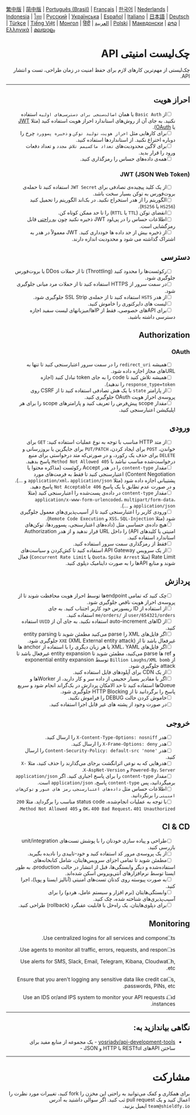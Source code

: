 [繁中版](./README-tw.md) | [简中版](./README-zh.md) | [Português (Brasil)](./README-pt_BR.md) | [Français](./README-fr.md) | [한국어](./README-ko.md) | [Nederlands](./README-nl.md) | [Indonesia](./README-id.md) | [ไทย](./README-th.md) | [Русский](./README-ru.md) | [Українська](./README-uk.md) | [Español](./README-es.md) | [Italiano](./README-it.md) | [日本語](./README-ja.md) | [Deutsch](./README-de.md) | [Türkçe](./README-tr.md) | [Tiếng Việt](./README-vi.md) | [Монгол](./README-mn.md) | [हिंदी](./README-hi.md) | [العربية](./README-ar.md) | [Polski](./README-pl.md) | [Македонски](./README-mk.md) | [ລາວ](./README-lo.md) | [Ελληνικά](./README-el.md) | [മലയാളം](./README-ml.md)

<div dir="rtl">

# چک‌لیست امنیتی API
چک‌لیستی از مهم‌ترین کارهای لازم برای حفظ امنیت در زمان طراحی، تست و انتشار API.

---

## احراز هویت
- [ ] &nbsp;&nbsp;&nbsp;&nbsp;&nbsp;&nbsp;از `Basic Auth` یا همان `اصالت‌سنجی برای دسترسی‌های اولیه` استفاده نکنید. به جای آن از روش‌های استاندارد احراز هویت استفاده کنید (مثلا [JWT](https://jwt.io/) یا [OAuth](https://oauth.net/)).
- [ ] &nbsp;&nbsp;&nbsp;&nbsp;&nbsp;&nbsp;برای کارهایی مثل `احراز هویت`، `تولید توکن` و `ذخیره پسوورد` چرخ را دوباره اختراع نکنید. از استانداردها استفاده کنید.
- [ ] &nbsp;&nbsp;&nbsp;&nbsp;&nbsp;&nbsp;برای لاگین محدودیت‌های `تعداد ماکسیمم تلاش مجدد`  و تعداد دفعات ورود را قرار بدید.
- [ ] &nbsp;&nbsp;&nbsp;&nbsp;&nbsp;&nbsp;همه‌ی داده‌های حساس را رمزگذاری کنید.

### JWT (JSON Web Token)
- [ ] &nbsp;&nbsp;&nbsp;&nbsp;&nbsp;&nbsp;از یک کلید پیچیده‌ی تصادفی برای `JWT Secret` استفاده کنید تا حمله‌ی بروت‌فورس به توکن بسیار سخت باشد.
- [ ] &nbsp;&nbsp;&nbsp;&nbsp;&nbsp;&nbsp;الگوریتم را از هدر استخراج نکنید. در بک‌اند الگوریتم را تحمیل کنید (`HS256` یا `RS256`).
- [ ] &nbsp;&nbsp;&nbsp;&nbsp;&nbsp;&nbsp;انقضای توکن (`TTL` یا `RTTL`) را تا حد ممکن کوتاه کن.
- [ ] &nbsp;&nbsp;&nbsp;&nbsp;&nbsp;&nbsp;اطلاعات حساس را در پی‌لود JWT ذخیره نکنید چون [به راحتی](https://jwt.io/#debugger-io) قابل رمزگشایی است.
- [ ] &nbsp;&nbsp;&nbsp;&nbsp;&nbsp;&nbsp;از ذخیره بیش از حد داده ها خودداری کنید. JWT معمولاً در هدر به اشتراک گذاشته می شود و محدودیت اندازه دارند.

## دسترسی
- [ ] &nbsp;&nbsp;&nbsp;&nbsp;&nbsp;&nbsp;رکوئست‌ها را محدود کنید (Throttling) تا از حملات DDos یا بروت‌فورس جلوگیری شود.
- [ ] &nbsp;&nbsp;&nbsp;&nbsp;&nbsp;&nbsp;در سمت سرور از HTTPS استفاده کنید تا از حملات مرد میانی جلوگیری شود.
- [ ] &nbsp;&nbsp;&nbsp;&nbsp;&nbsp;&nbsp;از هدر `HSTS` استفاده کنید تا از حمله‌ی SSL Strip جلوگیری شود.
- [ ] &nbsp;&nbsp;&nbsp;&nbsp;&nbsp;&nbsp;لیست های دایرکتوری را خاموش کنید.
- [ ] &nbsp;&nbsp;&nbsp;&nbsp;&nbsp;&nbsp;برای APIهای خصوصی، فقط از IPها/میزبانهای لیست سفید اجازه دسترسی داشته باشید.

## Authorization

### OAuth
- [ ] &nbsp;&nbsp;&nbsp;&nbsp;&nbsp;&nbsp;همیشه `redirect_uri` را در سمت سرور اعتبارسنجی کنید تا تنها به URLهای مجاز اجازه داده شود.
- [ ] &nbsp;&nbsp;&nbsp;&nbsp;&nbsp;&nbsp;همیشه تلاش کنید تا code را به جای token تبادل کنید (اجازه `response_type=token` را ندهید).
- [ ] &nbsp;&nbsp;&nbsp;&nbsp;&nbsp;&nbsp;از پارامتر `state` با یک هش تصادفی استفاده کنید تا از CSRF روی پروسه‌ی احراز هویت OAuth جلوگیری کنید.
- [ ] &nbsp;&nbsp;&nbsp;&nbsp;&nbsp;&nbsp;مقدار scope پیش‌فرض را تعریف کنید و پارامترهای scope را برای هر اپلیکیشن اعتبارسنجی کنید.

## ورودی
- [ ] &nbsp;&nbsp;&nbsp;&nbsp;&nbsp;&nbsp;از متد HTTP مناسب با توجه به نوع عملیات استفاده کنید: `GET` برای خواندن، `POST` برای ایجاد کردن، `PUT/PATCH` برای جایگزین یا بروزرسانی و `DELETE` برای حذف یک رکورد، و در صورتی‌که متد درخواستی برای منبع درخواست‌شده مناسب نباشد با `405 Method Not Allowed` پاسخ بدهید.
- [ ] &nbsp;&nbsp;&nbsp;&nbsp;&nbsp;&nbsp;مقدار `content-type` را در هدر Accept رکوئست (مذاکره محتوا یا Content Negotiation) اعتبارسنجی کنید تا فقط به فرمت‌های مورد پشتیبانی اجازه داده شود (مثلا `application/xml`، `application/json` و ...). و در صورت عدم تطابق با یک پاسخ `406 Not Acceptable` پاسخ دهید.
- [ ] &nbsp;&nbsp;&nbsp;&nbsp;&nbsp;&nbsp;مقدار `content-type` در داده‌ی پست‌شده را اعتبارسنجی کنید (مثلا `application/x-www-form-urlencoded`، `multipart/form-data`، `application/json` و ...).
- [ ] &nbsp;&nbsp;&nbsp;&nbsp;&nbsp;&nbsp;ورودی کاربر را اعتبارسنجی کنید تا از آسیب‌پذیری‌های معمول جلوگیری شود (مثلا `XSS`، `SQL-Injection` و `Remote Code Execution`). 
- [ ] &nbsp;&nbsp;&nbsp;&nbsp;&nbsp;&nbsp;هیچ داده‌ی حساسی مثل (داده‌های اعتبارسنجی، پسوورد‌ها، توکن‌های امنیتی یا کلید‌های API) را داخل URL قرار ندهید و از هدر Authorization استاندارد استفاده کنید.
- [ ] &nbsp;&nbsp;&nbsp;&nbsp;&nbsp;&nbsp;فقط از رمزگذاری سمت سرور استفاده کنید.
- [ ] &nbsp;&nbsp;&nbsp;&nbsp;&nbsp;&nbsp;از یک سرویس API Gateway استفاده کنید تا کش‌کردن و سیاست‌های Rate Limit (مثلا `Quota`، `Spike Arrest` یا `Concurrent Rate Limit`) فعال شوند و منابع APIها را به صورت داینامیک دپلوی کنید.

## پردازش
- [ ] &nbsp;&nbsp;&nbsp;&nbsp;&nbsp;&nbsp;چک کنید که تمامی endpointها توسط احراز هویت محافظت شوند تا از پروسه‌ی احراز هویت ناقص جلوگیری شود.
- [ ] &nbsp;&nbsp;&nbsp;&nbsp;&nbsp;&nbsp;از استفاده از ID ریسورس خود کاربر اجتناب کنید. به جای `user/654321/orders` از `/me/orders` استفاده کنید.
- [ ] &nbsp;&nbsp;&nbsp;&nbsp;&nbsp;&nbsp;از IDهای auto-increment استفاده نکنید. به جای آن از `UUID` استفاده کنید.
- [ ] &nbsp;&nbsp;&nbsp;&nbsp;&nbsp;&nbsp;اگر فایل‌های XML را parse می‌کنید مطمئن شوید تا entity parsing غیرفعال باشد تا از `XXE` (XML External entity attack) جلوگیری شود.
- [ ] &nbsp;&nbsp;&nbsp;&nbsp;&nbsp;&nbsp;اگر فایل‌های XML، YAML یا هر زبان دیگری را با استفاده از anchor ها و ref ها parse می‌کنید، مطمئن شوید تا entity expansion غیرفعال باشد تا از `Billion Laughs/XML bomb` توسط exponential entity expansion attack جلوگیری شود.
- [ ] &nbsp;&nbsp;&nbsp;&nbsp;&nbsp;&nbsp;از یک CDN برای آپلودهای فایل استفاده کنید.
- [ ] &nbsp;&nbsp;&nbsp;&nbsp;&nbsp;&nbsp;اگر با مقادیر بسیار حجیمی از داده سر و کار دارید، از Workerها و Queueها استفاده کنید تا حد الامکان پردازش در بک‌گراند انجام شود و سریع پاسخ را برگردانید تا از HTTP Blocking جلوگیری شود.
- [ ] &nbsp;&nbsp;&nbsp;&nbsp;&nbsp;&nbsp;خاموش کردن حالت DEBUG را فراموش نکنید.
- [ ] &nbsp;&nbsp;&nbsp;&nbsp;&nbsp;&nbsp;در صورت وجود از پشته های غیر قابل اجرا استفاده کنید.

## خروجی
- [ ] &nbsp;&nbsp;&nbsp;&nbsp;&nbsp;&nbsp;هدر `X-Content-Type-Options: nosniff` را ارسال کنید.
- [ ] &nbsp;&nbsp;&nbsp;&nbsp;&nbsp;&nbsp;هدر `X-Frame-Options: deny` را ارسال کنید.
- [ ] &nbsp;&nbsp;&nbsp;&nbsp;&nbsp;&nbsp;هدر `'Content-Security-Policy: default-src 'none` را ارسال کنید.
- [ ] &nbsp;&nbsp;&nbsp;&nbsp;&nbsp;&nbsp;هدرهایی که به نوعی اثرانگشت برجای می‌گذارند را حذف کنید، مثلا `X-Powered-By`، `Server` و ‍`X-AspNet-Version`.
- [ ] &nbsp;&nbsp;&nbsp;&nbsp;&nbsp;&nbsp;مقدار `content-type` را برای پاسخ اجباری کنید. اگر `application/json` برمیگردانید، پس `content-type` پاسخ، `application/json` است.
- [ ] &nbsp;&nbsp;&nbsp;&nbsp;&nbsp;&nbsp;اطلاعات حساس مثل `داده‌های اعتبارسنجی`، `رمز های عبور` و `توکن‌های امنیتی` را برنگردانید.
- [ ] &nbsp;&nbsp;&nbsp;&nbsp;&nbsp;&nbsp;با توجه به عملیات انجام‌شده، status code مناسب را برگردانِد. مثلا `200 OK`، `400 Bad Request`، `401 Unauthorized` و `405 Method Not Allowed`.

## CI & CD
- [ ] &nbsp;&nbsp;&nbsp;&nbsp;&nbsp;&nbsp;طراحی و پیاده سازی خودتان را با پوشش تست‌های unit/integration بازرسی کنید.
- [ ] &nbsp;&nbsp;&nbsp;&nbsp;&nbsp;&nbsp;از یک پروسه‌ی مرور کد استفاده کنید و خود-تاییدی را نادیده بگیرید.
- [ ] &nbsp;&nbsp;&nbsp;&nbsp;&nbsp;&nbsp;مطمئن شوید تا تمامی اجزای سرویس‌هایتان، شامل کتابخانه‌های استفاده‌شده و دیگر وابستگی‌ها، قبل از انتشار در حالت production، به طور ایستا توسط نرم‌افزارهای آنتی‌ویروس اسکن شده‌اند.
- [ ] &nbsp;&nbsp;&nbsp;&nbsp;&nbsp;&nbsp;به صورت پیوسته روی کدتان تست‌های امنیتی (آنالیز ایستا و پویا)، اجرا کنید.
- [ ] &nbsp;&nbsp;&nbsp;&nbsp;&nbsp;&nbsp;وابستگی‌هایتان (نرم افزار و سیستم عامل، هردو) را برای آسیب‌پذیری‌های شناخته شده، چک کنید.
- [ ] &nbsp;&nbsp;&nbsp;&nbsp;&nbsp;&nbsp;برای دپلوی‌هایتان، یک راه‌حل با قابلیت عقبگرد (rollback) طراحی کنید.

## Monitoring
- [ ] Use centralized logins for all services and components.
- [ ] Use agents to monitor all traffic, errors, requests, and responses.
- [ ] Use alerts for SMS, Slack, Email, Telegram, Kibana, Cloudwatch, etc.
- [ ] Ensure that you aren't logging any sensitive data like credit cards, passwords, PINs, etc.
- [ ] Use an IDS or/and IPS system to monitor your API requests and instances.


---

## نگاهی بیاندازید به:
- [yosriady/api-development-tools](https://github.com/yosriady/api-development-tools) - یک مجموعه از منابع مفید برای ساختن APIهای RESTful با HTTP و JSON -


---

# مشارکت
برای همکاری و کمک می‌توانید به راحتی این مخزن را fork کنید، تغییرات مورد نظرت را اعمال کنید و یک pull request ثب کنید. اگر سوالی داشتید به آدرس `team@shieldfy.io` ایمیل بزنید.
</div>
